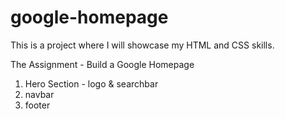 # google-homepage
This is a project where I will showcase my HTML and CSS skills. 

The Assignment - Build a Google Homepage

1. Hero Section - logo & searchbar 
3. navbar 
4. footer 